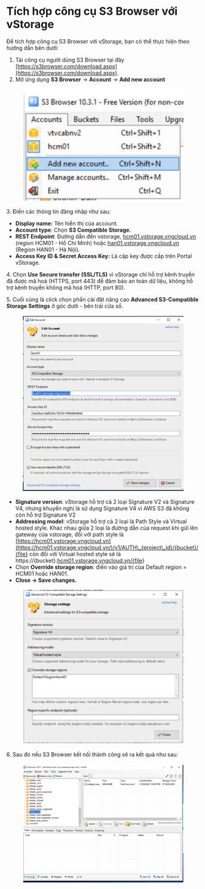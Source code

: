 # Tích hợp công cụ S3 Browser với vStorage

Để tích hợp công cụ S3 Browser với vStorage, bạn có thể thực hiện theo hướng dẫn bên dưới:&#x20;

1. Tải công cụ người dùng S3 Browser tại đây [https://s3browser.com/download.aspx](https://s3browser.com/download.aspx).
2. Mở ứng dụng **S3 Browser** → **Account** → **Add new account**

<figure><img src="../../../../../.gitbook/assets/image (536).png" alt=""><figcaption></figcaption></figure>

3\. Điền các thông tin đăng nhập như sau:

* **Display name:** Tên hiển thị của account.
* **Account type**: Chọn **S3 Compatible Storage.**
* **REST Endpoint**: Đường dẫn đến vstorage, [hcm01.vstorage.vngcloud.vn](http://hcm01.vstorage.vngcloud.vn/) (region HCM01 - Hồ Chí Minh) hoặc [han01.vstorage.vngcloud.vn](http://han01.vstorage.vngcloud.vn/) (Region HAN01 - Hà Nội).
* **Access Key ID & Secret Access Key:** Là cặp key được cấp trên Portal vStorage.

4\. Chọn **Use Secure transfer (SSL/TLS)** vì vStorage chỉ hỗ trợ kênh truyền đã được mã hoá (HTTPS, port 443) để đảm bảo an toàn dữ liệu, không hỗ trợ kênh truyền không mã hoá (HTTP, port 80).

5\. Cuối cùng là click chọn phần cài đặt nâng cao **Advanced S3-Compatible Storage Settings** ở góc dưới - bên trái cửa sổ.

<figure><img src="../../../../../.gitbook/assets/image (537).png" alt=""><figcaption></figcaption></figure>

* **Signature version**: vStorage hỗ trợ cả 2 loại Signature V2 và Signature V4, nhưng khuyến nghị là sử dụng Signature V4 vì AWS S3 đã không còn hỗ trợ Signature V2
* **Addressing model**: vStorage hỗ trợ cả 2 loại là Path Style và Virtual hosted style. Khác nhau giữa 2 loại là đường dẫn của request khi gửi lên gateway của vstorage, đối với path style là [https://hcm01.vstorage.vngcloud.vn](https://hcm01.vstorage.vngcloud.vn/)/v1/AUTH\_{project\_id}/{bucket}/{file} còn đối với Virtual hosted style sẽ là https://{bucket}.[hcm01.vstorage.vngcloud.vn/{file](http://hcm01.vstorage.vngcloud.vn/%7Bfile)}
* Chọn **Override storage region**: điền vào giá trị của Default region = HCM01 hoặc HAN01.
* **Close → Save changes.**

<figure><img src="../../../../../.gitbook/assets/image (538).png" alt=""><figcaption></figcaption></figure>

6\. Sau đó nếu S3 Browser kết nối thành công sẽ ra kết quả như sau:

<figure><img src="../../../../../.gitbook/assets/image (539).png" alt=""><figcaption></figcaption></figure>
